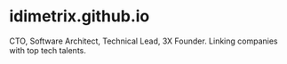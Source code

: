 # idimetrix.github.io
CTO, Software Architect, Technical Lead, 3X Founder. Linking companies with top tech talents.
